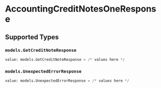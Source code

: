 # AccountingCreditNotesOneResponse


## Supported Types

### `models.GetCreditNoteResponse`

```python
value: models.GetCreditNoteResponse = /* values here */
```

### `models.UnexpectedErrorResponse`

```python
value: models.UnexpectedErrorResponse = /* values here */
```


